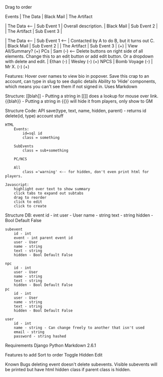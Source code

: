 Drag to order

Events
| The Data 
| Black Mail
| The Artifact

| The Data <—	| Sub Event 1 | Overall description.
| Black Mail	| Sub Event 2 |
| The Artifact	| Sub Event 3 |


| The Data <—	| Sub Event 1 <— 	| Contacted by A to do B, but it turns out C.  
| Black Mail	| Sub Event 2	    |
| The Artifact	| Sub Event 3		|
(+)				| View All/Summary?
				(+)
PCs
| Sam (-) <-- Delete buttons on right side of all elements.  Change this to an edit button or add edit button.  Or a dropdown with delete and edit.
| Ethan (-)
| Wesley (-)
(+)
NPCS
| Bomb Voyage (-)
| Mr X. (-)
(+)

Features: 
	Hover over names to view bio in popover.
	Save this crap to an account, can type in slug to see duplic details
	Ability to 'Hide' components, which means you can't see them if not signed in.
	Uses Markdown

Structure:
	[[blah]] - Putting a string in [[]] does a lookup for mouse over link.
	{{blah}} - Putting a string in {{}} will hide it from players, only show to GM

Structure Code:
	API
		save(type, text, name, hidden, parent) - returns id
		delete(id, type)
		account stuff

	HTML
		Events:
			id=sql id
			class = something

		SubEvents
			class = sub+something

		PC/NCS

		All
			class ='warning' <-- for hidden, don't even print html for players.

	Javascript:
		highlight over text to show summary
		click tabs to expand out subtabs
		drag to reorder
		click to edit
		click to create



Structure DB:
	event
		id - int
		user - User
		name - string
		text - string
		hidden - Bool Default False

	subevent
		id - int
		event - int parent event id
		user - User
		name - string
		text - string
		hidden - Bool Default False

	npc
		id - int
		user - User
		name - string
		text - string
		hidden - Bool Default False
	pc
		id - int
		user - User
		name - string
		text - string
		hidden - Bool Default False

	user
		id - int 
		name - string - Can change freely to another that isn't used
		email - string
		password - string hashed


Requirements
	Django
	Python Markdown 2.6.1

Features to add
Sort to order
Toggle Hidden
Edit

Known Bugs
deleting event doesn't delete subevents.
Visible subevents will be printed but have html hidden class if parent class is hidden.  